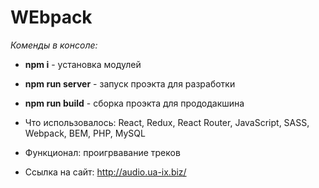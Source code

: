 # WEbpack
*Коменды в консоле:*
* **npm i** - установка модулей
* **npm run server** - запуск проэкта для разработки
* **npm run build** - сборка проэкта для прододакшина


* Что использовалось: React, Redux, React Router, JavaScript, SASS, Webpack, BEM, PHP, MySQL
* Функционал: проигрвавание треков
* Ссылка на сайт: http://audio.ua-ix.biz/